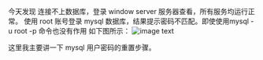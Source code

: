 
今天发现 连接不上数据库，登录 window server 服务器查看，所有服务均运行正常。
使用 root 账号登录 mysql 数据库，结果提示密码不匹配。即使使用mysql -u  root -p 命令也没有作用
如下图所示：
![image text](https://github.com/gorgeousCa/Dayup/blob/master/Windows%E4%B8%8B%E9%87%8D%E7%BD%AEmysql%E5%AF%86%E7%A0%81/mysql1.PNG)

这里我主要讲一下 mysql 用户密码的重置步骤。
